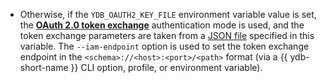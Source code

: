 - Otherwise, if the `YDB_OAUTH2_KEY_FILE` environment variable value is set, the [**OAuth 2.0 token exchange**](https://www.rfc-editor.org/rfc/rfc8693) authentication mode is used, and the token exchange parameters are taken from a [JSON file](../../../../reference/ydb-sdk/auth.md#oauth2-key-file-format) specified in this variable. The `--iam-endpoint` option is used to set the token exchange endpoint in the `<schema>://<host>:<port>/<path>` format (via a {{ ydb-short-name }} CLI option, profile, or environment variable).
